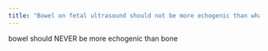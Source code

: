 ```yaml
---
title: "Bowel on fetal ultrasound should not be more echogenic than what structure?"
---
```

bowel should NEVER be more echogenic than bone

